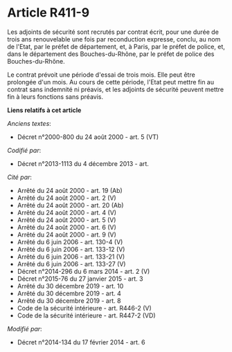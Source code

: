 # Article R411-9

Les adjoints de sécurité sont recrutés par contrat écrit, pour une durée de trois ans renouvelable une fois par reconduction
expresse, conclu, au nom de l'Etat, par le préfet de département, et, à Paris, par le préfet de police, et, dans le
département des Bouches-du-Rhône, par le préfet de police des Bouches-du-Rhône.

Le contrat prévoit une période d'essai de trois mois. Elle peut être prolongée d'un mois. Au cours de cette période, l'Etat
peut mettre fin au contrat sans indemnité ni préavis, et les adjoints de sécurité peuvent mettre fin à leurs fonctions sans
préavis.

**Liens relatifs à cet article**

_Anciens textes_:

  - Décret n°2000-800 du 24 août 2000 - art. 5 (VT)

_Codifié par_:

  - Décret n°2013-1113 du 4 décembre 2013 - art.

_Cité par_:

  - Arrêté du 24 août 2000 - art. 19 (Ab)
  - Arrêté du 24 août 2000 - art. 2 (V)
  - Arrêté du 24 août 2000 - art. 20 (Ab)
  - Arrêté du 24 août 2000 - art. 4 (V)
  - Arrêté du 24 août 2000 - art. 5 (V)
  - Arrêté du 24 août 2000 - art. 6 (V)
  - Arrêté du 24 août 2000 - art. 9 (V)
  - Arrêté du 6 juin 2006 - art. 130-4 (V)
  - Arrêté du 6 juin 2006 - art. 133-12 (V)
  - Arrêté du 6 juin 2006 - art. 133-21 (V)
  - Arrêté du 6 juin 2006 - art. 133-27 (V)
  - Décret n°2014-296 du 6 mars 2014 - art. 2 (V)
  - Décret n°2015-76 du 27 janvier 2015 - art. 3
  - Arrêté du 30 décembre 2019 - art. 10
  - Arrêté du 30 décembre 2019 - art. 4
  - Arrêté du 30 décembre 2019 - art. 8
  - Code de la sécurité intérieure - art. R446-2 (V)
  - Code de la sécurité intérieure - art. R447-2 (VD)

_Modifié par_:

  - Décret n°2014-134 du 17 février 2014 - art. 6
